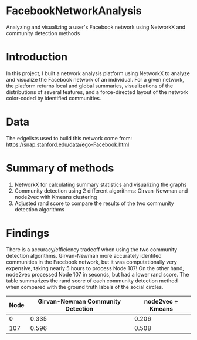 # FacebookNetworkAnalysis
Analyzing and visualizing a user's Facebook network using NetworkX and community detection methods

# Introduction
In this project, I built a network analysis platform using NetworkX to analyze and visualize the Facebook network of an individual. For a given network, the platform returns local and global summaries, visualizations of the distributions of several features, and a force-directed layout of the network color-coded by identified communities.  

# Data
The edgelists used to build this network come from: https://snap.stanford.edu/data/ego-Facebook.html

# Summary of methods
1. NetworkX for calculating summary statistics and visualizing the graphs 
2. Community detection using 2 different algorithms: Girvan-Newman and node2vec with Kmeans clustering 
3. Adjusted rand score to compare the results of the two community detection algorithms 

# Findings
There is a accuracy/efficiency tradeoff when using the two community detection algorithms. Girvan-Newman more accurately identifed communities in the Facebook network, but it was computationally very expensive, taking nearly 5 hours to process Node 107! On the other hand, node2vec processed Node 107 in seconds, but had a lower rand score. The table summarizes the rand score of each community detection method when compared with the ground truth labels of the social circles. 

| Node     | Girvan-Newman Community Detection | node2vec + Kmeans |
|----------|---------------------|--------|
|0         | 0.335               | 0.206 |
|107       | 0.596               | 0.508 | 
